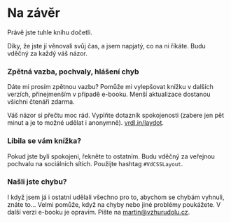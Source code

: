 # Na závěr

Právě jste tuhle knihu dočetli.

Díky, že jste jí věnovali svůj čas, a jsem napjatý, co na ni říkáte. Budu vděčný za každý váš názor.

### Zpětná vazba, pochvaly, hlášení chyb

Dáte mi prosím zpětnou vazbu? Pomůže mi vylepšovat knížku v dalších verzích, přinejmenším v případě e-booku. Menší aktualizace dostanou všichni čtenáři zdarma.

Váš názor si přečtu moc rád. Vyplňte dotazník spokojenosti (zabere jen pět minut a je to možné udělat i anonymně). [vrdl.in/laydot](https://forms.gle/GH8pCaSjNADoSZ4cA).

### Líbila se vám knížka?

Pokud jste byli spokojeni, řekněte to ostatním. Budu vděčný za veřejnou pochvalu na sociálních sítích. Použijte hashtag `#VdCSSLayout`.

### Našli jste chybu?

I když jsem já i ostatní udělali všechno pro to, abychom se chybám vyhnuli, znáte to… Velmi pomůže, když na chyby nebo jiné problémy poukážete. V další verzi e-booku je opravím. Pište na [martin@vzhurudolu.cz](mailto:martin@vzhurudolu.cz).
